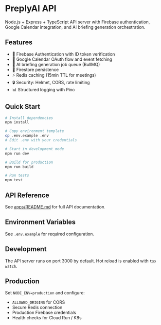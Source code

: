 # PreplyAI API

Node.js + Express + TypeScript API server with Firebase authentication, Google Calendar integration, and AI briefing generation orchestration.

## Features

- 🔐 Firebase Authentication with ID token verification
- 📅 Google Calendar OAuth flow and event fetching
- 🤖 AI briefing generation job queue (BullMQ)
- 💾 Firestore persistence
- ⚡ Redis caching (15min TTL for meetings)
- 🔒 Security: Helmet, CORS, rate limiting
- 📊 Structured logging with Pino

## Quick Start

```bash
# Install dependencies
npm install

# Copy environment template
cp .env.example .env
# Edit .env with your credentials

# Start in development mode
npm run dev

# Build for production
npm run build

# Run tests
npm test
```

## API Reference

See [apps/README.md](../README.md) for full API documentation.

## Environment Variables

See `.env.example` for required configuration.

## Development

The API server runs on port 3000 by default. Hot reload is enabled with `tsx watch`.

## Production

Set `NODE_ENV=production` and configure:
- `ALLOWED_ORIGINS` for CORS
- Secure Redis connection
- Production Firebase credentials
- Health checks for Cloud Run / K8s

